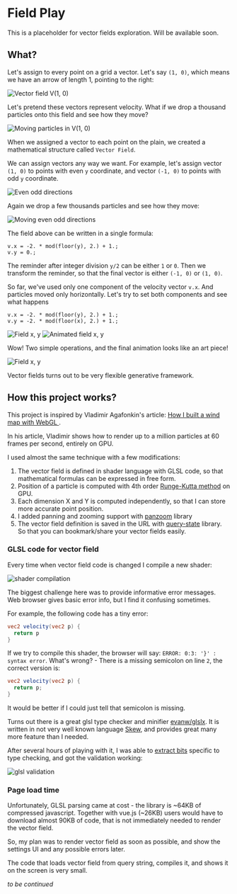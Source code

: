 # Field Play

This is a placeholder for vector fields exploration. Will be available soon.

## What?

Let's assign to every point on a grid a vector. Let's say `(1, 0)`, which means
we have an arrow of length 1, pointing to the right:

![Vector field V(1, 0)](https://github.com/anvaka/fieldplay/wiki/images/field_1_0.png)

Let's pretend these vectors represent velocity. What if we drop a thousand particles onto 
this field and see how they move?

![Moving particles in V(1, 0)](https://github.com/anvaka/fieldplay/wiki/images/field_1_0_move.gif)

When we assigned a vector to each point on the plain, we created a mathematical structure
called `Vector Field`.

We can assign vectors any way we want. For example, let's assign vector `(1, 0)` to points
with even `y` coordinate, and vector `(-1, 0)` to points with odd `y` coordinate.

![Even odd directions](https://github.com/anvaka/fieldplay/wiki/images/field_even_odd.png)

Again we drop a few thousands particles and see how they move:

![Moving even odd directions](https://github.com/anvaka/fieldplay/wiki/images/field_even_odd_move.gif)

The field above can be written in a single formula:

```
v.x = -2. * mod(floor(y), 2.) + 1.;
v.y = 0.;
```

The reminder after integer division `y/2` can be either `1` or `0`.
Then we transform the reminder, so that the final vector is either `(-1, 0)` or `(1, 0)`. 

So far, we've used only one component of the velocity vector `v.x`. And particles
moved only horizontally. Let's try to set both components and see what happens

```
v.x = -2. * mod(floor(y), 2.) + 1.;
v.y = -2. * mod(floor(x), 2.) + 1.;
```

![Field x, y](https://github.com/anvaka/fieldplay/wiki/images/field_xy.png)
![Animated field x, y](https://github.com/anvaka/fieldplay/wiki/images/field_xy_small.gif)

Wow! Two simple operations, and the final animation looks like an art piece!

![Field x, y](https://github.com/anvaka/fieldplay/wiki/images/field_xy_final.png)

Vector fields turns out to be very flexible generative framework.

## How this project works?

This project is inspired by Vladimir Agafonkin's article: 
[How I built a wind map with WebGL
](https://blog.mapbox.com/how-i-built-a-wind-map-with-webgl-b63022b5537f).

In his article, Vladimir shows how to render up to a million particles at 60
frames per second, entirely on GPU.

I used almost the same technique with a few modifications:

1. The vector field is defined in shader language with GLSL code, so that 
mathematical formulas can be expressed in free form.
2. Position of a particle is computed with 4th order [Runge-Kutta method](https://en.wikipedia.org/wiki/Runge%E2%80%93Kutta_methods) on GPU.
3. Each dimension X and Y is computed independently, so that I can store more accurate
point position.
4. I added panning and zooming support with [panzoom](https://github.com/anvaka/panzoom) 
library
5. The vector field definition is saved in the URL with [query-state](https://github.com/anvaka/query-state) 
library. So that you can bookmark/share your vector fields easily.

### GLSL code for vector field

Every time when vector field code is changed I compile a new shader:

![shader compilation](https://github.com/anvaka/fieldplay/wiki/images/edit_small.gif)

The biggest challenge here was to provide informative error messages.
Web browser gives basic error info, but I find it confusing sometimes.

For example, the following code has a tiny error:

``` glsl
vec2 velocity(vec2 p) {
  return p
}
```

If we try to compile this shader, the browser will say: `ERROR: 0:3: '}' : syntax error`.
What's wrong? - There is a missing semicolon on line `2`, the correct version is:

``` glsl
vec2 velocity(vec2 p) {
  return p;
}
```

It would be better if I could just tell that semicolon is missing.

Turns out there is a great glsl type checker and minifier [evanw/glslx](https://github.com/evanw/glslx).
It is written in not very well known language [Skew](http://skew-lang.org/), and provides great many more
feature than I needed.

After several hours of playing with it, I was able to [extract bits](https://github.com/evanw/glslx/issues/10)
specific to type checking, and got the validation working:

![glsl validation](https://github.com/anvaka/fieldplay/wiki/images/glsl_validation.gif)


### Page load time

Unfortunately, GLSL parsing came at cost - the library is ~64KB of compressed javascript. Together with
vue.js (~26KB) users would have to download almost 90KB of code, that is not immediately needed
to render the vector field.

So, my plan was to render vector field as soon as possible, and show the settings UI and any possible
errors later.

The code that loads vector field from query string, compiles it, and shows it on the screen is very
small. 


*to be continued*